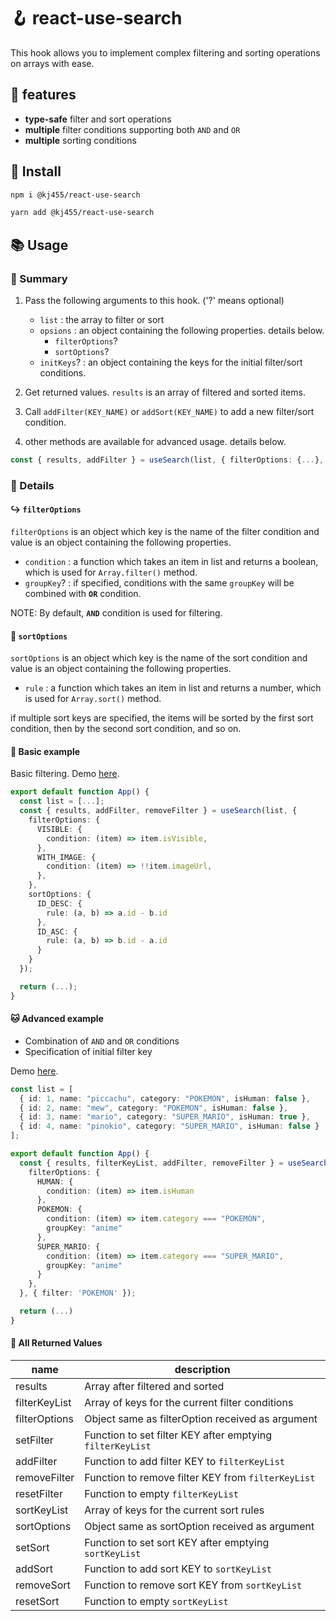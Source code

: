 # 🪝 react-use-search

This hook allows you to implement complex filtering and sorting operations on arrays with ease.

## 🌟 features

- **type-safe** filter and sort operations
- **multiple** filter conditions supporting both `AND` and `OR`
- **multiple** sorting conditions

## 🚀 Install

```bash
npm i @kj455/react-use-search
```

```bash
yarn add @kj455/react-use-search
```

## 📚 Usage

### 📝 Summary

1. Pass the following arguments to this hook. ('?' means optional)

   - `list` : the array to filter or sort
   - `opsions` : an object containing the following properties. details below.
     - `filterOptions`?
     - `sortOptions`?
   - `initKeys`? : an object containing the keys for the initial filter/sort conditions.

2. Get returned values. `results` is an array of filtered and sorted items.
3. Call `addFilter(KEY_NAME)` or `addSort(KEY_NAME)` to add a new filter/sort condition.
4. other methods are available for advanced usage. details below.

```ts
const { results, addFilter } = useSearch(list, { filterOptions: {...}, ... });
```

### 📖 Details

#### ↪️ `filterOptions`

`filterOptions` is an object which key is the name of the filter condition and value is an object containing the following properties.

- `condition` : a function which takes an item in list and returns a boolean, which is used for `Array.filter()` method.
- `groupKey`? : if specified, conditions with the same `groupKey` will be combined with **`OR`** condition.

NOTE: By default, **`AND`** condition is used for filtering.

#### :twisted_rightwards_arrows: `sortOptions`

`sortOptions` is an object which key is the name of the sort condition and value is an object containing the following properties.

- `rule` : a function which takes an item in list and returns a number, which is used for `Array.sort()` method.

if multiple sort keys are specified, the items will be sorted by the first sort condition, then by the second sort condition, and so on.

#### 🐶 Basic example

Basic filtering. Demo [here](https://codesandbox.io/s/dreamy-mcclintock-w36fqq?file=/src/App.tsx).

```ts
export default function App() {
  const list = [...];
  const { results, addFilter, removeFilter } = useSearch(list, {
    filterOptions: {
      VISIBLE: {
        condition: (item) => item.isVisible,
      },
      WITH_IMAGE: {
        condition: (item) => !!item.imageUrl,
      },
    },
    sortOptions: {
      ID_DESC: {
        rule: (a, b) => a.id - b.id
      },
      ID_ASC: {
        rule: (a, b) => b.id - a.id
      }
    }
  });

  return (...);
}
```

#### 🐱 Advanced example

- Combination of `AND` and `OR` conditions
- Specification of initial filter key

Demo [here](https://codesandbox.io/s/solitary-surf-ehoudx?file=/src/App.tsx).

```ts
const list = [
  { id: 1, name: "piccachu", category: "POKEMON", isHuman: false },
  { id: 2, name: "mew", category: "POKEMON", isHuman: false },
  { id: 3, name: "mario", category: "SUPER_MARIO", isHuman: true },
  { id: 4, name: "pinokio", category: "SUPER_MARIO", isHuman: false }
];

export default function App() {
  const { results, filterKeyList, addFilter, removeFilter } = useSearch(list, {
    filterOptions: {
      HUMAN: {
        condition: (item) => item.isHuman
      },
      POKEMON: {
        condition: (item) => item.category === "POKEMON",
        groupKey: "anime"
      },
      SUPER_MARIO: {
        condition: (item) => item.category === "SUPER_MARIO",
        groupKey: "anime"
      }
    },
  }, { filter: 'POKEMON' });

  return (...)
}
```

#### :memo: All Returned Values

| name          | description                                               |
| ------------- | --------------------------------------------------------- |
| results       | Array after filtered and sorted                           |
| filterKeyList | Array of keys for the current filter conditions           |
| filterOptions | Object same as filterOption received as argument          |
| setFilter     | Function to set filter KEY after emptying `filterKeyList` |
| addFilter     | Function to add filter KEY to `filterKeyList`             |
| removeFilter  | Function to remove filter KEY from `filterKeyList`        |
| resetFilter   | Function to empty `filterKeyList`                         |
| sortKeyList   | Array of keys for the current sort rules                  |
| sortOptions   | Object same as sortOption received as argument            |
| setSort       | Function to set sort KEY after emptying `sortKeyList`     |
| addSort       | Function to add sort KEY to `sortKeyList`                 |
| removeSort    | Function to remove sort KEY from `sortKeyList`            |
| resetSort     | Function to empty `sortKeyList`                           |
